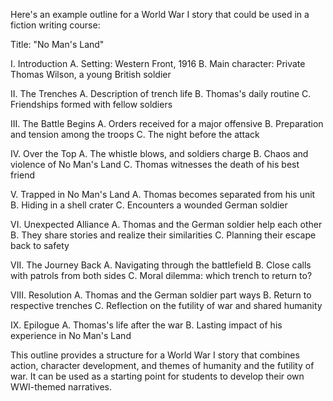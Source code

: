 Here's an example outline for a World War I story that could be used in a fiction writing course:

Title: "No Man's Land"

I. Introduction
   A. Setting: Western Front, 1916
   B. Main character: Private Thomas Wilson, a young British soldier

II. The Trenches
    A. Description of trench life
    B. Thomas's daily routine
    C. Friendships formed with fellow soldiers

III. The Battle Begins
     A. Orders received for a major offensive
     B. Preparation and tension among the troops
     C. The night before the attack

IV. Over the Top
    A. The whistle blows, and soldiers charge
    B. Chaos and violence of No Man's Land
    C. Thomas witnesses the death of his best friend

V. Trapped in No Man's Land
   A. Thomas becomes separated from his unit
   B. Hiding in a shell crater
   C. Encounters a wounded German soldier

VI. Unexpected Alliance
    A. Thomas and the German soldier help each other
    B. They share stories and realize their similarities
    C. Planning their escape back to safety

VII. The Journey Back
     A. Navigating through the battlefield
     B. Close calls with patrols from both sides
     C. Moral dilemma: which trench to return to?

VIII. Resolution
      A. Thomas and the German soldier part ways
      B. Return to respective trenches
      C. Reflection on the futility of war and shared humanity

IX. Epilogue
    A. Thomas's life after the war
    B. Lasting impact of his experience in No Man's Land

This outline provides a structure for a World War I story that combines action, character development, and themes of humanity and the futility of war. It can be used as a starting point for students to develop their own WWI-themed narratives.